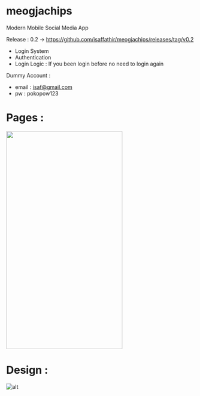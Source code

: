 # meogjachips

Modern Mobile Social Media App

Release : 0.2 -> https://github.com/isaffathir/meogjachips/releases/tag/v0.2
- Login System
- Authentication
- Login Logic : If you been login before no need to login again

Dummy Account :
- email : isaf@gmail.com
- pw    : pokopow123

# Pages :
<img src="https://i.ibb.co/YXnh68y/Whats-App-Image-2021-08-31-at-17-49-33.jpg" width="310" height="580">

# Design :
![alt](https://cdn.dribbble.com/users/1160700/screenshots/9579493/media/e8a5ba81324a60db163265644446e7ac.png)
